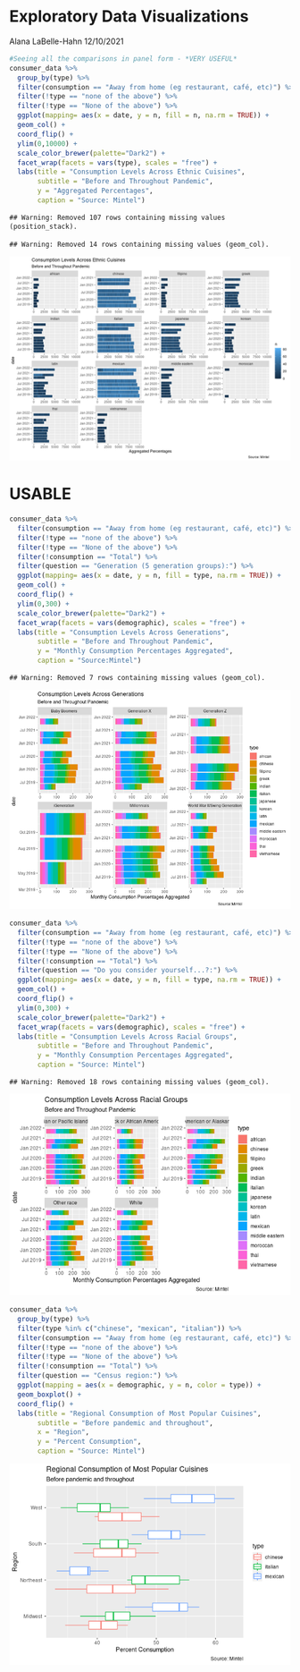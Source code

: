 Exploratory Data Visualizations
================
Alana LaBelle-Hahn
12/10/2021

``` r
#Seeing all the comparisons in panel form - *VERY USEFUL*
consumer_data %>%
  group_by(type) %>%
  filter(consumption == "Away from home (eg restaurant, café, etc)") %>%
  filter(!type == "none of the above") %>%
  filter(!type == "None of the above") %>%
  ggplot(mapping= aes(x = date, y = n, fill = n, na.rm = TRUE)) + 
  geom_col() +
  coord_flip() +
  ylim(0,10000) +
  scale_color_brewer(palette="Dark2") +
  facet_wrap(facets = vars(type), scales = "free") + 
  labs(title = "Consumption Levels Across Ethnic Cuisines",
       subtitle = "Before and Throughout Pandemic",
       y = "Aggregated Percentages",
       caption = "Source: Mintel")
```

    ## Warning: Removed 107 rows containing missing values (position_stack).

    ## Warning: Removed 14 rows containing missing values (geom_col).

![](Exploratory-Data-Visualizations_files/figure-gfm/Consumption%20across%20time-1.png)<!-- -->

# USABLE

``` r
consumer_data %>%
  filter(consumption == "Away from home (eg restaurant, café, etc)") %>%
  filter(!type == "none of the above") %>%
  filter(!type == "None of the above") %>%
  filter(!consumption == "Total") %>%
  filter(question == "Generation (5 generation groups):") %>%
  ggplot(mapping= aes(x = date, y = n, fill = type, na.rm = TRUE)) + 
  geom_col() +
  coord_flip() +
  ylim(0,300) +
  scale_color_brewer(palette="Dark2") +
  facet_wrap(facets = vars(demographic), scales = "free") + 
  labs(title = "Consumption Levels Across Generations",
       subtitle = "Before and Throughout Pandemic",
       y = "Monthly Consumption Percentages Aggregated",
       caption = "Source:Mintel")
```

    ## Warning: Removed 7 rows containing missing values (geom_col).

![](Exploratory-Data-Visualizations_files/figure-gfm/Measures%20across%20generations-1.png)<!-- -->

``` r
consumer_data %>%
  filter(consumption == "Away from home (eg restaurant, café, etc)") %>%
  filter(!type == "none of the above") %>%
  filter(!type == "None of the above") %>%
  filter(!consumption == "Total") %>%
  filter(question == "Do you consider yourself...?:") %>%
  ggplot(mapping= aes(x = date, y = n, fill = type, na.rm = TRUE)) + 
  geom_col() +
  coord_flip() +
  ylim(0,300) +
  scale_color_brewer(palette="Dark2") +
  facet_wrap(facets = vars(demographic), scales = "free") + 
  labs(title = "Consumption Levels Across Racial Groups",
       subtitle = "Before and Throughout Pandemic",
       y = "Monthly Consumption Percentages Aggregated",
       caption = "Source: Mintel")
```

    ## Warning: Removed 18 rows containing missing values (geom_col).

![](Exploratory-Data-Visualizations_files/figure-gfm/Measures%20across%20Racial%20Category-1.png)<!-- -->

``` r
consumer_data %>%
  group_by(type) %>%
  filter(type %in% c("chinese", "mexican", "italian")) %>%
  filter(consumption == "Away from home (eg restaurant, café, etc)") %>%
  filter(!type == "none of the above") %>%
  filter(!type == "None of the above") %>%
  filter(!consumption == "Total") %>%
  filter(question == "Census region:") %>%
  ggplot(mapping = aes(x = demographic, y = n, color = type)) +
  geom_boxplot() + 
  coord_flip() + 
  labs(title = "Regional Consumption of Most Popular Cuisines",
       subtitle = "Before pandemic and throughout", 
       x = "Region", 
       y = "Percent Consumption",
       caption = "Source: Mintel")
```

![](Exploratory-Data-Visualizations_files/figure-gfm/Boxplot%20of%20most%20pop%20by%20region-1.png)<!-- -->
